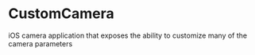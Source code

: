# CustomCamera
iOS camera application that exposes the ability to customize many of the camera parameters
